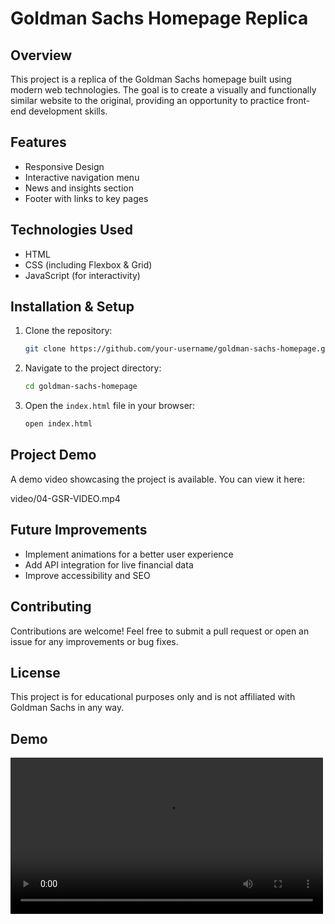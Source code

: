 # Goldman Sachs Homepage Replica

## Overview

This project is a replica of the Goldman Sachs homepage built using modern web technologies. The goal is to create a visually and functionally similar website to the original, providing an opportunity to practice front-end development skills.

## Features

- Responsive Design
- Interactive navigation menu
- News and insights section
- Footer with links to key pages

## Technologies Used

- HTML
- CSS (including Flexbox & Grid)
- JavaScript (for interactivity)

## Installation & Setup

1. Clone the repository:
   ```bash
   git clone https://github.com/your-username/goldman-sachs-homepage.git
   ```
2. Navigate to the project directory:
   ```bash
   cd goldman-sachs-homepage
   ```
3. Open the `index.html` file in your browser:
   ```bash
   open index.html
   ```

## Project Demo

A demo video showcasing the project is available. You can view it here:

video/04-GSR-VIDEO.mp4

## Future Improvements

- Implement animations for a better user experience
- Add API integration for live financial data
- Improve accessibility and SEO

## Contributing

Contributions are welcome! Feel free to submit a pull request or open an issue for any improvements or bug fixes.

## License

This project is for educational purposes only and is not affiliated with Goldman Sachs in any way.

## Demo
<video src="./Video/04-GSR-VIDEO.mp4" controls width="500">
</video>




